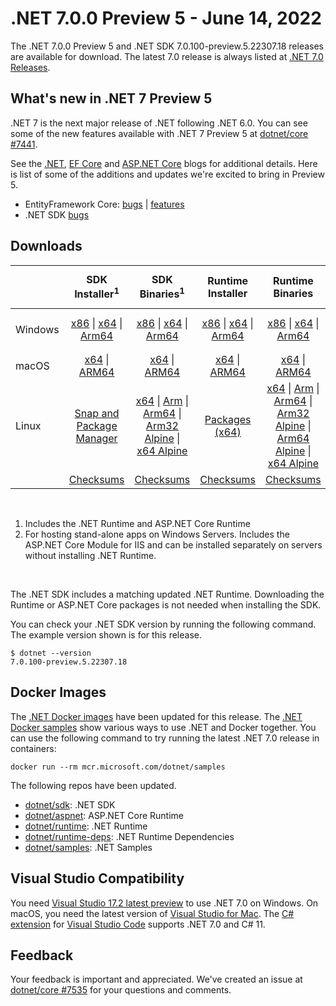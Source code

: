 # .NET 7.0.0 Preview 5  - June 14, 2022

The .NET 7.0.0 Preview 5 and .NET SDK 7.0.100-preview.5.22307.18 releases are available for download. The latest 7.0 release is always listed at [.NET 7.0 Releases](../README.md).

## What's new in .NET 7 Preview 5

.NET 7 is the next major release of .NET following .NET 6.0. You can see some of the new features available with .NET 7 Preview 5 at [dotnet/core #7441](https://github.com/dotnet/core/issues/7441).

See the [.NET][dotnet-blog], [EF Core][ef-blog] and [ASP.NET Core][aspnet-blog] blogs for additional details.
Here is list of some of the additions and updates we're excited to bring in Preview 5.

* EntityFramework Core: [bugs][ef_bugs] | [features][ef_features]
* .NET SDK [bugs][sdk_bugs]

## Downloads

|           | SDK Installer<sup>1</sup>                        | SDK Binaries<sup>1</sup>                 | Runtime Installer                                        | Runtime Binaries                                 | ASP.NET Core Runtime           |Windows Desktop Runtime          |
| --------- | :------------------------------------------:     | :----------------------:                 | :---------------------------:                            | :-------------------------:                      | :-----------------:            | :-----------------:            |
| Windows   | [x86][dotnet-sdk-win-x86.exe] \| [x64][dotnet-sdk-win-x64.exe] \| [Arm64][dotnet-sdk-win-arm64.exe] | [x86][dotnet-sdk-win-x86.zip] \| [x64][dotnet-sdk-win-x64.zip] \|  [Arm64][dotnet-sdk-win-arm64.zip] | [x86][dotnet-runtime-win-x86.exe] \| [x64][dotnet-runtime-win-x64.exe] \| [Arm64][dotnet-runtime-win-arm64.exe] | [x86][dotnet-runtime-win-x86.zip] \| [x64][dotnet-runtime-win-x64.zip] \| [Arm64][dotnet-runtime-win-arm64.zip] | [x86][aspnetcore-runtime-win-x86.exe] \| [x64][aspnetcore-runtime-win-x64.exe] \|<br> [Hosting Bundle][dotnet-hosting-win.exe]<sup>2</sup> | [x86][windowsdesktop-runtime-win-x86.exe] \| [x64][windowsdesktop-runtime-win-x64.exe] \| [Arm64][windowsdesktop-runtime-win-arm64.exe] |
| macOS     | [x64][dotnet-sdk-osx-x64.pkg] \| [ARM64][dotnet-sdk-osx-arm64.pkg] | [x64][dotnet-sdk-osx-x64.tar.gz] \| [ARM64][dotnet-sdk-osx-arm64.tar.gz]  | [x64][dotnet-runtime-osx-x64.pkg] \| [ARM64][dotnet-runtime-osx-arm64.pkg] | [x64][dotnet-runtime-osx-x64.tar.gz] \| [ARM64][dotnet-runtime-osx-arm64.tar.gz]| [x64][aspnetcore-runtime-osx-x64.tar.gz] \| [ARM64][aspnetcore-runtime-osx-arm64.tar.gz] | - |<sup>1</sup>
| Linux     |  [Snap and Package Manager](../install-linux.md)  | [x64][dotnet-sdk-linux-x64.tar.gz] \| [Arm][dotnet-sdk-linux-arm.tar.gz]  \| [Arm64][dotnet-sdk-linux-arm64.tar.gz] \| [Arm32 Alpine][dotnet-sdk-linux-musl-arm.tar.gz]  \| [x64 Alpine][dotnet-sdk-linux-musl-x64.tar.gz] | [Packages (x64)][linux-packages] | [x64][dotnet-runtime-linux-x64.tar.gz] \| [Arm][dotnet-runtime-linux-arm.tar.gz] \| [Arm64][dotnet-runtime-linux-arm64.tar.gz] \| [Arm32 Alpine][dotnet-runtime-linux-musl-arm.tar.gz] \| [Arm64 Alpine][dotnet-runtime-linux-musl-arm64.tar.gz] \| [x64 Alpine][dotnet-runtime-linux-musl-x64.tar.gz]  | [x64][aspnetcore-runtime-linux-x64.tar.gz]<sup>1</sup>  \| [Arm][aspnetcore-runtime-linux-arm.tar.gz]<sup>1</sup> \| [Arm64][aspnetcore-runtime-linux-arm64.tar.gz]<sup>1</sup> \| [x64 Alpine][aspnetcore-runtime-linux-musl-x64.tar.gz] | - | <sup>1</sup> |
|  | [Checksums][checksums-sdk]                             | [Checksums][checksums-sdk]                                      | [Checksums][checksums-runtime]                             | [Checksums][checksums-runtime]  | [Checksums][checksums-runtime]  | [Checksums][checksums-runtime]

</br>

1. Includes the .NET Runtime and ASP.NET Core Runtime
2. For hosting stand-alone apps on Windows Servers. Includes the ASP.NET Core Module for IIS and can be installed separately on servers without installing .NET Runtime.

</br>

The .NET SDK includes a matching updated .NET Runtime. Downloading the Runtime or ASP.NET Core packages is not needed when installing the SDK.

You can check your .NET SDK version by running the following command. The example version shown is for this release.

```console
$ dotnet --version
7.0.100-preview.5.22307.18
```

## Docker Images

The [.NET Docker images](https://hub.docker.com/_/microsoft-dotnet) have been updated for this release. The [.NET Docker samples](https://github.com/dotnet/dotnet-docker/blob/main/samples/README.md) show various ways to use .NET and Docker together. You can use the following command to try running the latest .NET 7.0 release in containers:

```console
docker run --rm mcr.microsoft.com/dotnet/samples
```

The following repos have been updated.

* [dotnet/sdk](https://hub.docker.com/_/microsoft-dotnet-sdk/): .NET SDK
* [dotnet/aspnet](https://hub.docker.com/_/microsoft-dotnet-aspnet/): ASP.NET Core Runtime
* [dotnet/runtime](https://hub.docker.com/_/microsoft-dotnet-runtime/): .NET Runtime
* [dotnet/runtime-deps](https://hub.docker.com/_/microsoft-dotnet-runtime-deps/): .NET Runtime Dependencies
* [dotnet/samples](https://hub.docker.com/_/microsoft-dotnet-samples/): .NET Samples

## Visual Studio Compatibility

You need [Visual Studio 17.2 latest preview](https://visualstudio.microsoft.com) to use .NET 7.0 on Windows. On macOS, you need the latest version of [Visual Studio for Mac](https://visualstudio.microsoft.com/vs/mac/). The [C# extension](https://code.visualstudio.com/docs/languages/dotnet) for [Visual Studio Code](https://code.visualstudio.com/) supports .NET 7.0 and C# 11.


## Feedback

Your feedback is important and appreciated. We've created an issue at [dotnet/core #7535](https://github.com/dotnet/core/issues/7535) for your questions and comments.

[blob-runtime]: https://dotnetcli.blob.core.windows.net/dotnet/Runtime/
[blob-sdk]: https://dotnetcli.blob.core.windows.net/dotnet/Sdk/
[release-notes]: https://github.com/dotnet/core/blob/main/release-notes/7.0/preview/7.0.0-preview.5.md

[checksums-runtime]: https://dotnetcli.blob.core.windows.net/dotnet/checksums/7.0.0-preview.5-sha.txt
[checksums-sdk]: https://dotnetcli.blob.core.windows.net/dotnet/checksums/7.0.0-preview.5-sha.txt

[linux-install]: https://github.com/dotnet/core/blob/main/release-notes/7.0/install-linux.md
[linux-setup]: https://github.com/dotnet/core/blob/main/Documentation/linux-setup.md

[dotnet-blog]:  https://devblogs.microsoft.com/dotnet/announcing-dotnet-7-preview-5/
[aspnet-blog]: https://devblogs.microsoft.com/dotnet/asp-net-core-updates-in-dotnet-7-preview-5
[ef-blog]: https://devblogs.microsoft.com/dotnet/announcing-ef7-preview5
[ef_bugs]: https://github.com/dotnet/efcore/issues?q=is%3Aissue+milestone%3A7.0.0-preview5+is%3Aclosed+label%3Atype-bug
[ef_features]: https://github.com/dotnet/efcore/issues?q=is%3Aissue+milestone%3A7.0.0-preview5+is%3Aclosed+label%3Atype-enhancement

[aspnet_bugs]: https://github.com/aspnet/AspNetCore/issues?q=is%3Aissue+milestone%3A7.0.0-preview5+label%3ADone+label%3Abug
[aspnet_features]: https://github.com/aspnet/AspNetCore/issues?q=is%3Aissue+milestone%3A7.0.0-preview5+label%3ADone+label%3Aenhancement
[runtime_bugs]: https://github.com/dotnet/runtime/issues?utf8=%E2%9C%93&q=is%3Aissue+milestone%3A7.0+label%3Abug+
[runtime_features]: https://github.com/dotnet/runtime/issues?q=is%3Aissue+milestone%3A7.0+label%3Aenhancement

[sdk_bugs]: https://github.com/dotnet/sdk/issues?q=is%3Aissue+is%3Aclosed+milestone%3A7.0.1xx

[linux-packages]: ../install-linux.md



[//]: # ( Runtime 7.0.0-preview.5.22301.12)
[dotnet-runtime-linux-arm.tar.gz]: https://download.visualstudio.microsoft.com/download/pr/b8f44599-e5f1-4a7b-b2dd-f9bee228c54e/7522bdd1cae9ea7f2923ba6e3598c1bd/dotnet-runtime-7.0.0-preview.5.22301.12-linux-arm.tar.gz
[dotnet-runtime-linux-arm64.tar.gz]: https://download.visualstudio.microsoft.com/download/pr/5ec6c59b-9ee8-4cf0-93b0-7ac4151a2bec/40970cdd60707cc3f21f9ee3766a876c/dotnet-runtime-7.0.0-preview.5.22301.12-linux-arm64.tar.gz
[dotnet-runtime-linux-musl-arm.tar.gz]: https://download.visualstudio.microsoft.com/download/pr/c20ca814-d961-4152-9579-d2f616d058db/c0899ef3449e0b128cbfc7cd0f4dc63d/dotnet-runtime-7.0.0-preview.5.22301.12-linux-musl-arm.tar.gz
[dotnet-runtime-linux-musl-arm64.tar.gz]: https://download.visualstudio.microsoft.com/download/pr/03b61a38-7ca1-4a22-8a4e-0ba89a4b9b7e/81950d134ad556fbfdabacbdb8c66d05/dotnet-runtime-7.0.0-preview.5.22301.12-linux-musl-arm64.tar.gz
[dotnet-runtime-linux-musl-x64.tar.gz]: https://download.visualstudio.microsoft.com/download/pr/f27b47c5-9bbc-4ad9-b609-dd684dac68b1/2ce81e413586e8aff261a80980edf6ac/dotnet-runtime-7.0.0-preview.5.22301.12-linux-musl-x64.tar.gz
[dotnet-runtime-linux-x64.tar.gz]: https://download.visualstudio.microsoft.com/download/pr/c3937a22-27d5-4c37-816f-801efe033301/77bb70ea418386cbb31962f1cb0446cd/dotnet-runtime-7.0.0-preview.5.22301.12-linux-x64.tar.gz
[dotnet-runtime-osx-arm64.pkg]: https://download.visualstudio.microsoft.com/download/pr/920477f9-28a1-47d7-8d09-5b22dcb91b64/90debd9228afd1938d37b29908e83767/dotnet-runtime-7.0.0-preview.5.22301.12-osx-arm64.pkg
[dotnet-runtime-osx-arm64.tar.gz]: https://download.visualstudio.microsoft.com/download/pr/6ce093c1-acae-47c2-9523-5946773e3a2d/4fc3117587145dee00305dfed13b8f58/dotnet-runtime-7.0.0-preview.5.22301.12-osx-arm64.tar.gz
[dotnet-runtime-osx-x64.pkg]: https://download.visualstudio.microsoft.com/download/pr/e0cc2aa2-6605-4a72-9d9d-be0cf9a5e76e/ec7d746edb1066ef985e7601a0c0b35f/dotnet-runtime-7.0.0-preview.5.22301.12-osx-x64.pkg
[dotnet-runtime-osx-x64.tar.gz]: https://download.visualstudio.microsoft.com/download/pr/35e2b13a-9cb1-446c-906a-1fe08deda59d/5ccd4109c6ffd446809c4a5bb1561fb1/dotnet-runtime-7.0.0-preview.5.22301.12-osx-x64.tar.gz
[dotnet-runtime-win-arm64.exe]: https://download.visualstudio.microsoft.com/download/pr/a9424ed6-b0c6-422a-8d1b-8edd7e7d24c2/bb0ad12e282151d4a3cd2307daf8479b/dotnet-runtime-7.0.0-preview.5.22301.12-win-arm64.exe
[dotnet-runtime-win-arm64.zip]: https://download.visualstudio.microsoft.com/download/pr/0f5a0f1b-6623-4a74-8ef3-2bb1c1fc6d71/fa0723c02bcbf985173d36e445a97643/dotnet-runtime-7.0.0-preview.5.22301.12-win-arm64.zip
[dotnet-runtime-win-x64.exe]: https://download.visualstudio.microsoft.com/download/pr/525e27ca-909a-49c2-b130-c307e4729962/6d34db09b2651447b74f1c7a118509df/dotnet-runtime-7.0.0-preview.5.22301.12-win-x64.exe
[dotnet-runtime-win-x64.zip]: https://download.visualstudio.microsoft.com/download/pr/7f0760ca-a92c-44ff-a70c-7f72ada83daf/1df4c9fb01c71fe9d0d5c1c2bf426977/dotnet-runtime-7.0.0-preview.5.22301.12-win-x64.zip
[dotnet-runtime-win-x86.exe]: https://download.visualstudio.microsoft.com/download/pr/c98b6130-8c1b-49f2-8ae1-7c057a749fc0/815ab221314bf75d849f39d743e525d6/dotnet-runtime-7.0.0-preview.5.22301.12-win-x86.exe
[dotnet-runtime-win-x86.zip]: https://download.visualstudio.microsoft.com/download/pr/245bffda-9656-4c17-91b7-2652cd8516f0/3fad460060b5385acbf7c59261987a5e/dotnet-runtime-7.0.0-preview.5.22301.12-win-x86.zip

[//]: # ( WindowsDesktop 7.0.0-preview.5.22302.5)
[windowsdesktop-runtime-win-arm64.exe]: https://download.visualstudio.microsoft.com/download/pr/0f0db829-eb74-429d-9efa-9f653e580a58/50e1c7ee798ee6079632b0dcb8825987/windowsdesktop-runtime-7.0.0-preview.5.22302.5-win-arm64.exe
[windowsdesktop-runtime-win-arm64.zip]: https://download.visualstudio.microsoft.com/download/pr/8c913e67-49e5-4569-b0a9-f95c92027c14/5a4465a99fb9490074bc2fda0fae9661/windowsdesktop-runtime-7.0.0-preview.5.22302.5-win-arm64.zip
[windowsdesktop-runtime-win-x64.exe]: https://download.visualstudio.microsoft.com/download/pr/0673b837-370e-4a07-968e-02c0f0e00fe1/a16408258a59c12fda9f64604911857d/windowsdesktop-runtime-7.0.0-preview.5.22302.5-win-x64.exe
[windowsdesktop-runtime-win-x64.zip]: https://download.visualstudio.microsoft.com/download/pr/38089c80-c585-49f6-95b2-ca53010bf78a/00a68bd2fc7f290cedd576fc0c48711c/windowsdesktop-runtime-7.0.0-preview.5.22302.5-win-x64.zip
[windowsdesktop-runtime-win-x86.exe]: https://download.visualstudio.microsoft.com/download/pr/9b696061-ac42-4718-bc68-f05cdf7687a5/8d3183677715ef4f8a1296eecf78ed9f/windowsdesktop-runtime-7.0.0-preview.5.22302.5-win-x86.exe
[windowsdesktop-runtime-win-x86.zip]: https://download.visualstudio.microsoft.com/download/pr/ba2c459d-658f-45c2-bb80-da219bd522fc/e04a44b88fe83bddb54a99242de75faa/windowsdesktop-runtime-7.0.0-preview.5.22302.5-win-x86.zip

[//]: # ( ASP 7.0.0-preview.5.22303.8)
[aspnetcore-runtime-linux-arm.tar.gz]: https://download.visualstudio.microsoft.com/download/pr/9a0da074-bd0e-4241-b3d0-e0076bb304cf/368a270168dd46a359b5c4b65f2c3eb7/aspnetcore-runtime-7.0.0-preview.5.22303.8-linux-arm.tar.gz
[aspnetcore-runtime-linux-arm64.tar.gz]: https://download.visualstudio.microsoft.com/download/pr/3eb22afb-6454-4c90-9d32-24d7f9fadd8f/f98c80d32ca3df072fccd3579aff1a13/aspnetcore-runtime-7.0.0-preview.5.22303.8-linux-arm64.tar.gz
[aspnetcore-runtime-linux-musl-arm.tar.gz]: https://download.visualstudio.microsoft.com/download/pr/9f8740ae-ec37-4b02-b053-4f6ffc239b87/b9120fbd248fb82f51fe57ae5944952f/aspnetcore-runtime-7.0.0-preview.5.22303.8-linux-musl-arm.tar.gz
[aspnetcore-runtime-linux-musl-arm64.tar.gz]: https://download.visualstudio.microsoft.com/download/pr/7d9b0c62-e98a-4b6a-aaf6-56a48713235c/8efd14426301b077546491dea8f2e19f/aspnetcore-runtime-7.0.0-preview.5.22303.8-linux-musl-arm64.tar.gz
[aspnetcore-runtime-linux-musl-x64.tar.gz]: https://download.visualstudio.microsoft.com/download/pr/5ac03de8-51e4-460a-8c18-6ddcefc8b833/9f24ea44661d69cff3d3e47e9c9a010b/aspnetcore-runtime-7.0.0-preview.5.22303.8-linux-musl-x64.tar.gz
[aspnetcore-runtime-linux-x64.tar.gz]: https://download.visualstudio.microsoft.com/download/pr/57cfa892-9154-40a2-9643-4b74366115b3/cd04f7b035b3b7b485f422f2584d6da7/aspnetcore-runtime-7.0.0-preview.5.22303.8-linux-x64.tar.gz
[aspnetcore-runtime-osx-arm64.tar.gz]: https://download.visualstudio.microsoft.com/download/pr/87b70ee5-8e21-4ba6-8576-5045dd1ccb44/7e067f83e35bf8a1c69ebd361727fc30/aspnetcore-runtime-7.0.0-preview.5.22303.8-osx-arm64.tar.gz
[aspnetcore-runtime-osx-x64.tar.gz]: https://download.visualstudio.microsoft.com/download/pr/eb2110ee-7dc1-494f-baa9-e3aabea1a008/d1cbc2de8f0e88882d4faa8759401cf7/aspnetcore-runtime-7.0.0-preview.5.22303.8-osx-x64.tar.gz
[aspnetcore-runtime-win-arm64.zip]: https://download.visualstudio.microsoft.com/download/pr/f198f83b-c0f0-4346-8161-97e8b029739f/c1c8ae257e17a260e4b9972b92f700ea/aspnetcore-runtime-7.0.0-preview.5.22303.8-win-arm64.zip
[aspnetcore-runtime-win-x64.exe]: https://download.visualstudio.microsoft.com/download/pr/93cc1616-6624-476b-82b3-0bb2a63b9f4a/a4446b4f4218506d51b8217d7390b391/aspnetcore-runtime-7.0.0-preview.5.22303.8-win-x64.exe
[aspnetcore-runtime-win-x64.zip]: https://download.visualstudio.microsoft.com/download/pr/ca914709-0abb-48c2-aaf0-6ea145791621/d5956bb6278ff8bda5309a25e2f1dfd9/aspnetcore-runtime-7.0.0-preview.5.22303.8-win-x64.zip
[aspnetcore-runtime-win-x86.exe]: https://download.visualstudio.microsoft.com/download/pr/5dada56e-5dae-4bdf-acf0-eaf7d25dc1bf/4c215e34b6a0f6089321dc5a5ff44fdf/aspnetcore-runtime-7.0.0-preview.5.22303.8-win-x86.exe
[aspnetcore-runtime-win-x86.zip]: https://download.visualstudio.microsoft.com/download/pr/123997c2-92fb-4b98-8f96-3e74a741bb84/1e2316760bc1d693f7c463404f9ac35b/aspnetcore-runtime-7.0.0-preview.5.22303.8-win-x86.zip
[dotnet-hosting-win.exe]: https://download.visualstudio.microsoft.com/download/pr/3e56e811-4a8e-49b1-9217-18c936d93f76/5b74116c4e5e87a1eb4239d07784caa8/dotnet-hosting-7.0.0-preview.5.22303.8-win.exe

[//]: # ( SDK 7.0.100-preview.5.22307.18)
[dotnet-sdk-linux-arm.tar.gz]: https://download.visualstudio.microsoft.com/download/pr/1e73113f-92ca-436b-9e95-9c68c95ea5c0/8f969ce55125b1e1ed39ca2103b18425/dotnet-sdk-7.0.100-preview.5.22307.18-linux-arm.tar.gz
[dotnet-sdk-linux-arm64.tar.gz]: https://download.visualstudio.microsoft.com/download/pr/25092f42-500b-43da-9994-7577f6c7734c/507ea02dc7cf86ae94004afd2e916f58/dotnet-sdk-7.0.100-preview.5.22307.18-linux-arm64.tar.gz
[dotnet-sdk-linux-musl-arm.tar.gz]: https://download.visualstudio.microsoft.com/download/pr/7fadc5a9-c509-426e-b95f-591161fec0e5/fca815504b5619060748d554198371ad/dotnet-sdk-7.0.100-preview.5.22307.18-linux-musl-arm.tar.gz
[dotnet-sdk-linux-musl-arm64.tar.gz]: https://download.visualstudio.microsoft.com/download/pr/08c5defe-49c4-4080-8e54-ac20cf7f4f2c/87b1ef3da78d03ddaf086ae3b7b122c9/dotnet-sdk-7.0.100-preview.5.22307.18-linux-musl-arm64.tar.gz
[dotnet-sdk-linux-musl-x64.tar.gz]: https://download.visualstudio.microsoft.com/download/pr/1461daed-6a0c-4d65-81ec-c6343e3c6076/df39d465aa9d37855e63dc51e2d71827/dotnet-sdk-7.0.100-preview.5.22307.18-linux-musl-x64.tar.gz
[dotnet-sdk-linux-x64.tar.gz]: https://download.visualstudio.microsoft.com/download/pr/1c28fb12-c30d-411f-8d63-4dd9835387fe/cfe3d86f5600568ac354f7546f876589/dotnet-sdk-7.0.100-preview.5.22307.18-linux-x64.tar.gz
[dotnet-sdk-osx-arm64.pkg]: https://download.visualstudio.microsoft.com/download/pr/d8afcb7b-07c8-4834-8dc7-44e67d4db713/25de501bb6482bfee466cec9426af845/dotnet-sdk-7.0.100-preview.5.22307.18-osx-arm64.pkg
[dotnet-sdk-osx-arm64.tar.gz]: https://download.visualstudio.microsoft.com/download/pr/1264a7ff-d09d-424f-84ed-efab470cb615/9f6bdeb3997f68344a9d561d10cbd9cb/dotnet-sdk-7.0.100-preview.5.22307.18-osx-arm64.tar.gz
[dotnet-sdk-osx-x64.pkg]: https://download.visualstudio.microsoft.com/download/pr/eb929c1e-1148-49fe-ab31-a711a678a023/f8b7c7eaec03e178e8a515ce8a3a7955/dotnet-sdk-7.0.100-preview.5.22307.18-osx-x64.pkg
[dotnet-sdk-osx-x64.tar.gz]: https://download.visualstudio.microsoft.com/download/pr/dd15b5e1-7765-4ddb-8bfb-e3ddb501fad5/d4d7b26819da837fc9df7aeb39caa370/dotnet-sdk-7.0.100-preview.5.22307.18-osx-x64.tar.gz
[dotnet-sdk-win-arm64.exe]: https://download.visualstudio.microsoft.com/download/pr/35145956-2281-4093-9d1d-a3cbc8778cfc/f639e6cb5314bea35d4b118f8161bc2b/dotnet-sdk-7.0.100-preview.5.22307.18-win-arm64.exe
[dotnet-sdk-win-arm64.zip]: https://download.visualstudio.microsoft.com/download/pr/66d92456-d028-4a0d-a205-2ef2fd17271f/f96ee8f4bdb4526932fe86e2580cb306/dotnet-sdk-7.0.100-preview.5.22307.18-win-arm64.zip
[dotnet-sdk-win-x64.exe]: https://download.visualstudio.microsoft.com/download/pr/23001df5-62ec-423a-8eba-bec6967fad49/cc2cf74b399899b03e278f532216e214/dotnet-sdk-7.0.100-preview.5.22307.18-win-x64.exe
[dotnet-sdk-win-x64.zip]: https://download.visualstudio.microsoft.com/download/pr/2182e8e2-4fac-4270-ad51-898cd15f481d/75870ce0fd2814a3b45f083d4cfaa73d/dotnet-sdk-7.0.100-preview.5.22307.18-win-x64.zip
[dotnet-sdk-win-x86.exe]: https://download.visualstudio.microsoft.com/download/pr/ea05854d-0d8d-4bcd-a469-0b9961b7926e/b072cc5ecda017ad643a984936df33b0/dotnet-sdk-7.0.100-preview.5.22307.18-win-x86.exe
[dotnet-sdk-win-x86.zip]: https://download.visualstudio.microsoft.com/download/pr/16986c48-9e5a-4c81-a36f-99bd1049ffb4/520f2227fbe248fb8f364c3502ca76ea/dotnet-sdk-7.0.100-preview.5.22307.18-win-x86.zip
